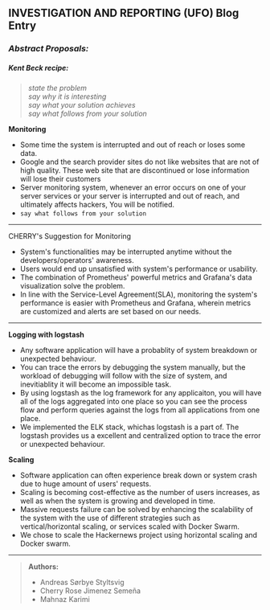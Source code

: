 ## INVESTIGATION AND REPORTING (UFO) Blog Entry


### _Abstract Proposals:_

##### _Kent Beck recipe:_
> _state the problem_ <br>
> _say why it is interesting_ <br>
> _say what your solution achieves_ <br>
> _say what follows from your solution_ <br>

**Monitoring**

- Some time the system is interrupted and out of reach or loses some data.
- Google and the search provider sites do not like websites that are not of high quality. These web site that are discontinued or lose information will lose their customers
- Server monitoring system, whenever an error occurs on one of your server services or your server is interrupted and out of reach, and ultimately affects hackers, You will be notified.
- `say what follows from your solution`
***
CHERRY's Suggestion for Monitoring
- System's functionalities may be interrupted anytime without the developers/operators' awareness.
- Users would end up unsatisfied with system's performance or usability.
- The combination of Prometheus' powerful metrics and Grafana's data visualization solve the problem.
- In line with the Service-Level Agreement(SLA), monitoring the system's performance is easier with Prometheus and Grafana, wherein metrics are customized and alerts are set based on our needs.

***

**Logging with logstash**

- Any software application will have a probablity of system breakdown or unexpected behaviour. 
- You can trace the errors by debugging the system manually, but the workload of debugging will follow with the size of system, and inevitiablity it will become an impossible task.
- By using logstash as the log framework for any applicaiton, you will have all of the logs aggregated into one place so you can see the process flow and perform queries against the logs from all applications from one place.
- We implemented the ELK stack, whichas logstash is a part of. The logstash provides us a excellent and centralized option to trace the error or unexpected behaviour.

**Scaling**

- Software application can often experience break down or system crash due to huge amount of users' requests.
- Scaling is becoming cost-effective as the number of users increases, as well as when the system is growing and developed in time.
- Massive requests failure can be solved by enhancing the scalability of the system with the use of different strategies such as vertical/horizontal scaling, or services scaled with Docker Swarm.
- We chose to scale the Hackernews project using horizontal scaling and Docker swarm.

***
> **Authors:**
> - Andreas Sørbye Styltsvig
> - Cherry Rose Jimenez Semeña
> - Mahnaz Karimi
